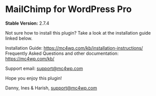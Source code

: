 # MailChimp for WordPress Pro

__Stable Version:__ 2.7.4

Not sure how to install this plugin? Take a look at the installation guide linked below. 

Installation Guide: https://mc4wp.com/kb/installation-instructions/
Frequently Asked Questions and other documentation: https://mc4wp.com/kb/

Support email: support@mc4wp.com

Hope you enjoy this plugin!

Danny, Ines & Harish,
support@mc4wp.com